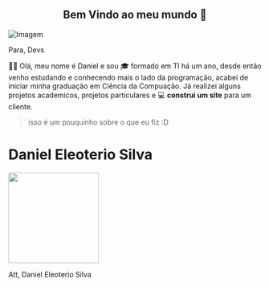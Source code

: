 ## <center>Bem Vindo ao meu mundo 👋</center>


![Imagem](https://mir-s3-cdn-cf.behance.net/project_modules/max_1200/cfc157151010897.630605bae2329.gif)

Para, Devs

🚧🙈 Olá, meu nome é Daniel e sou 🎓 formado em TI há um ano, desde então venho estudando e conhecendo mais o lado da programação, acabei de iniciar minha graduação em Ciência da Compuação. Já realizei alguns projetos academicos, projetos particulares e 💻 **construi um site** para um cliente.
> isso é um pouquinho sobre o que eu fiz :D


# Daniel Eleoterio Silva
<div style="flex-flow: wrap;justify-content: center;align-items: center;">
  

<img height="180em" src="https://github-readme-stats.vercel.app/api?username=danis1lva&show_icons=true&hide_border=true&&count_private=true&include_all_commits=true" />


Att, Daniel Eleoterio Silva
<!--
**danis1lva/danis1lva** is a ✨ _special_ ✨ repository because its `README.md` (this file) appears on your GitHub profile.

Here are some ideas to get you started:

- 🔭 I’m currently working on ...
- 🌱 I’m currently learning ...
- 👯 I’m looking to collaborate on ...
- 🤔 I’m looking for help with ...
- 💬 Ask me about ...
- 📫 How to reach me: ...
- 😄 Pronouns: ...
- ⚡ Fun fact: ...
-->

